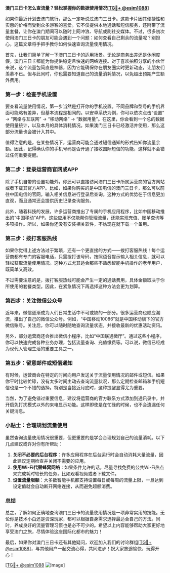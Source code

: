 **澳门三日卡怎么查流量？轻松掌握你的数据使用情况[[TG💪+ @esim1088](https://t.me/s/esim1088)]**

如果你最近计划去澳门旅行，那么一定听说过澳门三日卡。这款卡片因其便捷性和实惠的价格而受到众多游客的喜爱。它不仅提供本地通话和短信服务，还附带了流量套餐，让你在澳门期间可以随时上网冲浪、导航或刷社交媒体。不过，很多初次使用澳门三日卡的朋友可能会遇到一个问题：如何查看自己剩余的流量呢？别担心，这篇文章将手把手教你如何快速查询流量使用情况。

首先，让我们简单了解一下澳门三日卡的适用场景。无论是商务出差还是休闲度假，澳门三日卡都能为你提供稳定且快速的网络连接。对于喜欢拍照分享的小伙伴来说，这个流量包简直是神器，因为它能确保你在朋友圈实时更新动态，让朋友们羡慕不已。但与此同时，你也需要知道自己的流量消耗情况，以免超出预期产生额外费用。

### **第一步：检查手机设置**
要查看流量使用情况，第一步当然是打开你的手机设置。不同品牌和型号的手机界面可能略有差异，但基本流程是相同的。以安卓系统为例，你可以依次点击“设置” -> “网络与互联网” -> “移动网络” -> “数据用量”。在这里，你会看到一个总的数据使用量统计，以及本月的具体消耗情况。如果澳门三日卡已经激活并使用，那么这部分流量也会被计入其中。

值得注意的是，在某些情况下，运营商可能会通过短信通知的形式告知你流量余额。因此，记得确认你的手机号码是否开通了接收国际短信的功能，这样就不会错过任何重要提醒。

### **第二步：登录运营商官网或APP**
除了手机自带的设置功能外，你还可以直接访问澳门三日卡所属运营商的官方网站或者下载其官方APP。比如，如果你购买的是中国电信的澳门三日卡，那么可以前往中国电信的官网，输入相关信息进行登录后查询。这种方式的优势在于信息更加直观，而且通常还会提供历史记录查询服务。

此外，随着科技的发展，许多运营商推出了专属的手机应用程序，比如中国移动推出的“中国移动”APP。这些应用不仅能帮你管理流量，还能实现充值、账单查询等多项操作。所以，如果你还没有安装相关软件，不妨现在就下载一个备用。

### **第三步：拨打客服热线**
如果你觉得上述方法过于繁琐，还有一个更直接的方式——拨打客服热线！每个运营商都有专门的客服电话，只需拨打该号码，按照语音提示输入相关信息，就可以轻松获取流量使用情况。这种方式尤其适合那些不熟悉智能手机操作的老年用户，既简单又高效。

不过需要注意的是，拨打客服热线可能会产生一定的通话费用，具体金额取决于你所使用的套餐类型。因此，在紧急情况下再选择这种方法会更为划算。

### **第四步：关注微信公众号**
近年来，微信逐渐成为人们日常生活中不可或缺的一部分。很多运营商也顺应潮流，推出了自己的微信公众号。例如，“中国移动10086”就是中国移动旗下的官方微信账号。关注后，你可以随时随地查询流量状态，并接收最新的优惠活动资讯。

另外，部分运营商还会推出微信小程序，比如“中国联通微厅”。通过这些小程序，你可以快速完成各种业务办理，包括流量查询、充值缴费等。可以说，微信已经成为现代人管理生活的重要工具之一。

### **第五步：留意邮件或短信通知**
有时候，运营商会在特定的时间向用户发送关于流量使用情况的邮件或短信。如果你平时比较忙碌，没有太多时间主动去查询流量状况，那么定期检查邮箱和手机短信也是一个不错的选择。特别是当接近月底时，这种提醒显得尤为重要。

当然，为了避免错过重要信息，建议将运营商的官方联系方式添加到通讯录中，并开启免打扰模式以外的来电显示功能。这样即使是在忙碌的时候，也不会遗漏任何关键消息。

### **小贴士：合理规划流量使用**
虽然查询流量使用情况很重要，但更重要的是学会合理规划自己的流量消耗。以下几点建议或许对你有所帮助：

1. **关闭不必要的后台程序**：许多应用程序在后台运行时会自动消耗大量流量，因此建议定期检查并关闭不需要的应用。
2. **使用Wi-Fi代替蜂窝网络**：如果条件允许的话，尽量寻找免费的公共Wi-Fi热点来完成耗时较长的任务，比如观看视频或者下载文件。
3. **设置流量限额**：大多数智能手机都支持设置每日或每周的流量上限，一旦达到设定值就会自动断开网络连接，从而避免超额消费。

### **总结**
总之，了解如何正确地查询澳门三日卡的流量使用情况是一项非常实用的技能。无论你是技术小白还是资深玩家，都可以根据自身需求选择最适合自己的方法。同时，养成良好的流量管理习惯也是必不可少的。希望以上内容能够帮助大家更好地享受澳门之旅，尽情体验这座国际化都市的魅力！

最后，如果你对澳门三日卡还有其他疑问，欢迎加入我们的讨论群组[[TG💪+ @esim1088](https://t.me/s/esim1088)]，与其他用户一起交流心得，共同进步！祝大家旅途愉快，玩得开心！

[[TG💪+ @esim1088](https://t.me/s/esim1088) ![Image](https://i.postimg.cc/4NQfJmqS/Snipaste-2025-05-13-00-14-12.png)]